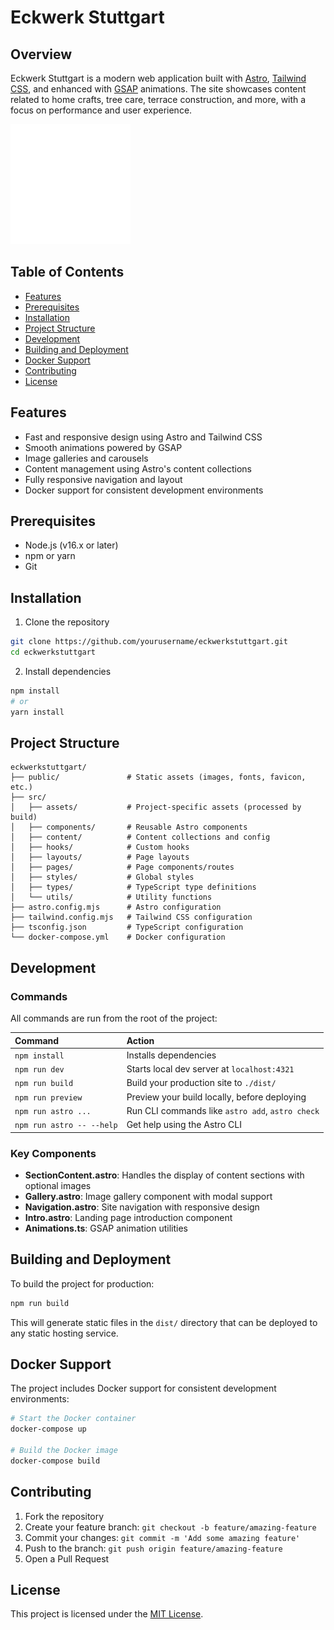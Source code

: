 # Eckwerk Stuttgart

## Overview

Eckwerk Stuttgart is a modern web application built with [Astro](https://astro.build/), [Tailwind CSS](https://tailwindcss.com/), and enhanced with [GSAP](https://greensock.com/gsap/) animations. The site showcases content related to home crafts, tree care, terrace construction, and more, with a focus on performance and user experience.

![Eckwerk Stuttgart](public/android-chrome-192x192.png)

## Table of Contents

- [Features](#features)
- [Prerequisites](#prerequisites)
- [Installation](#installation)
- [Project Structure](#project-structure)
- [Development](#development)
- [Building and Deployment](#building-and-deployment)
- [Docker Support](#docker-support)
- [Contributing](#contributing)
- [License](#license)

## Features

- Fast and responsive design using Astro and Tailwind CSS
- Smooth animations powered by GSAP
- Image galleries and carousels
- Content management using Astro's content collections
- Fully responsive navigation and layout
- Docker support for consistent development environments

## Prerequisites

- Node.js (v16.x or later)
- npm or yarn
- Git

## Installation

1. Clone the repository
```bash
git clone https://github.com/yourusername/eckwerkstuttgart.git
cd eckwerkstuttgart
```

2. Install dependencies
```bash
npm install
# or
yarn install
```

## Project Structure

```
eckwerkstuttgart/
├── public/               # Static assets (images, fonts, favicon, etc.)
├── src/
│   ├── assets/           # Project-specific assets (processed by build)
│   ├── components/       # Reusable Astro components
│   ├── content/          # Content collections and config
│   ├── hooks/            # Custom hooks
│   ├── layouts/          # Page layouts
│   ├── pages/            # Page components/routes
│   ├── styles/           # Global styles
│   ├── types/            # TypeScript type definitions
│   └── utils/            # Utility functions
├── astro.config.mjs      # Astro configuration
├── tailwind.config.mjs   # Tailwind CSS configuration
├── tsconfig.json         # TypeScript configuration
└── docker-compose.yml    # Docker configuration
```

## Development

### Commands

All commands are run from the root of the project:

| Command                   | Action                                           |
|:--------------------------|:-------------------------------------------------|
| `npm install`             | Installs dependencies                            |
| `npm run dev`             | Starts local dev server at `localhost:4321`      |
| `npm run build`           | Build your production site to `./dist/`          |
| `npm run preview`         | Preview your build locally, before deploying     |
| `npm run astro ...`       | Run CLI commands like `astro add`, `astro check` |
| `npm run astro -- --help` | Get help using the Astro CLI                     |

### Key Components

- **SectionContent.astro**: Handles the display of content sections with optional images
- **Gallery.astro**: Image gallery component with modal support
- **Navigation.astro**: Site navigation with responsive design
- **Intro.astro**: Landing page introduction component
- **Animations.ts**: GSAP animation utilities

## Building and Deployment

To build the project for production:

```bash
npm run build
```

This will generate static files in the `dist/` directory that can be deployed to any static hosting service.

## Docker Support

The project includes Docker support for consistent development environments:

```bash
# Start the Docker container
docker-compose up

# Build the Docker image
docker-compose build
```

## Contributing

1. Fork the repository
2. Create your feature branch: `git checkout -b feature/amazing-feature`
3. Commit your changes: `git commit -m 'Add some amazing feature'`
4. Push to the branch: `git push origin feature/amazing-feature`
5. Open a Pull Request

## License

This project is licensed under the [MIT License](LICENSE).
